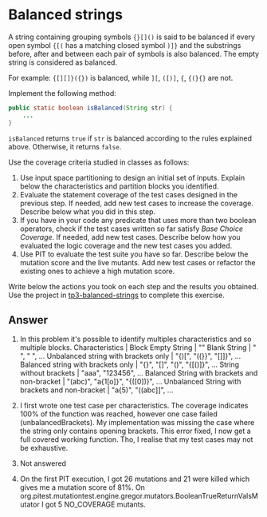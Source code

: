 # Balanced strings

A string containing grouping symbols `{}[]()` is said to be balanced if every open symbol `{[(` has a matching closed symbol `)]}` and the substrings before, after and between each pair of symbols is also balanced. The empty string is considered as balanced.

For example: `{[][]}({})` is balanced, while `][`, `([)]`, `{`, `{(}{}` are not.

Implement the following method:

```java
public static boolean isBalanced(String str) {
    ...
}
```

`isBalanced` returns `true` if `str` is balanced according to the rules explained above. Otherwise, it returns `false`.

Use the coverage criteria studied in classes as follows:

1. Use input space partitioning to design an initial set of inputs. Explain below the characteristics and partition blocks you identified.
2. Evaluate the statement coverage of the test cases designed in the previous step. If needed, add new test cases to increase the coverage. Describe below what you did in this step.
3. If you have in your code any predicate that uses more than two boolean operators, check if the test cases written so far satisfy *Base Choice Coverage*. If needed, add new test cases. Describe below how you evaluated the logic coverage and the new test cases you added.
4. Use PIT to evaluate the test suite you have so far. Describe below the mutation score and the live mutants. Add new test cases or refactor the existing ones to achieve a high mutation score.

Write below the actions you took on each step and the results you obtained.
Use the project in [tp3-balanced-strings](../code/tp3-balanced-strings) to complete this exercise.

## Answer
1. In this problem it's possible to identify multiples characteristics and so multiple blocks.
    Characteristics  | Block
        Empty String | ""
        Blank String | " ", "   ", ...
        Unbalanced string with brackets only | "{)[", "((}}", "[]]}", ...
        Balanced string with brackets only | "{}", "[]", "()", "{[()]}", ...
        String without brackets | "aaa", "123456", ...
        Balanced String with brackets and non-bracket | "(abc)", "a{1[o]}", "{([0])}", ...
        Unbalanced String with brackets and non-bracket | "a{5)", "((abc]]", ...

2. I first wrote one test case per characteristics. The coverage indicates 100% of the function was reached, however one
case failed (unbalancedBrackets). My implementation was missing the case where the string only contains opening brackets.
This error fixed, I now get a full covered working function. Tho, I realise that my test cases may not be exhaustive.

3. Not answered

4. On the first PIT execution, I got 26 mutations and 21 were killed which gives me a mutation score of 81%.
On org.pitest.mutationtest.engine.gregor.mutators.BooleanTrueReturnValsMutator I got 5 NO_COVERAGE mutants.